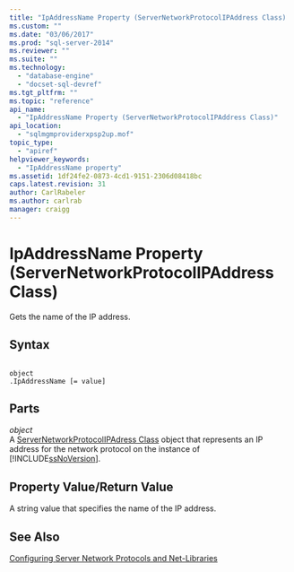 ```yaml
---
title: "IpAddressName Property (ServerNetworkProtocolIPAddress Class) | Microsoft Docs"
ms.custom: ""
ms.date: "03/06/2017"
ms.prod: "sql-server-2014"
ms.reviewer: ""
ms.suite: ""
ms.technology: 
  - "database-engine"
  - "docset-sql-devref"
ms.tgt_pltfrm: ""
ms.topic: "reference"
api_name: 
  - "IpAddressName Property (ServerNetworkProtocolIPAddress Class)"
api_location: 
  - "sqlmgmproviderxpsp2up.mof"
topic_type: 
  - "apiref"
helpviewer_keywords: 
  - "IpAddressName property"
ms.assetid: 1df24fe2-0873-4cd1-9151-2306d08418bc
caps.latest.revision: 31
author: CarlRabeler
ms.author: carlrab
manager: craigg
---
```

# IpAddressName Property (ServerNetworkProtocolIPAddress Class)
  Gets the name of the IP address.  
  
## Syntax  
  
```  
  
object  
.IpAddressName [= value]  
```  
  
## Parts  
 *object*  
 A [ServerNetworkProtocolIPAdress Class](servernetworkprotocolipaddress-class.md) object that represents an IP address for the network protocol on the instance of [!INCLUDE[ssNoVersion](../../../includes/ssnoversion-md.md)].  
  
## Property Value/Return Value  
 A string value that specifies the name of the IP address.  
  
## See Also  
 [Configuring Server Network Protocols and Net-Libraries](http://msdn.microsoft.com/library/ms177485\(v=sql.100\).aspx)  
  
  
